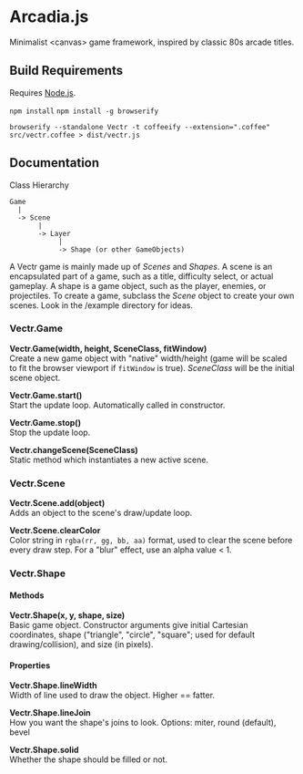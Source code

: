 # Arcadia.js

Minimalist &lt;canvas> game framework, inspired by classic 80s arcade titles.

## Build Requirements

Requires [Node.js](http://nodejs.org/download/). 

`npm install`
`npm install -g browserify`

`browserify --standalone Vectr -t coffeeify --extension=".coffee" src/vectr.coffee > dist/vectr.js`

## Documentation

Class Hierarchy

```
Game
  |
  -> Scene
  	   |
  	   -> Layer
  	        |
  	        -> Shape (or other GameObjects)
```

A Vectr game is mainly made up of _Scenes_ and _Shapes_. A scene is an encapsulated
part of a game, such as a title, difficulty select, or actual gameplay. A shape is a game object, such as the player, 
enemies, or projectiles. To create a game, subclass the _Scene_ object to create your own scenes. Look in 
the /example directory for ideas.

### Vectr.Game

__Vectr.Game(width, height, SceneClass, fitWindow)__  
Create a new game object with "native" width/height (game will be scaled to fit the 
browser viewport if `fitWindow` is true). _SceneClass_ will be the initial scene object.

__Vectr.Game.start()__  
Start the update loop. Automatically called in constructor.

__Vectr.Game.stop()__  
Stop the update loop.

__Vectr.changeScene(SceneClass)__  
Static method which instantiates a new active scene.

### Vectr.Scene
__Vectr.Scene.add(object)__  
Adds an object to the scene's draw/update loop.

__Vectr.Scene.clearColor__  
Color string in `rgba(rr, gg, bb, aa)` format, used to clear the scene before 
every draw step. For a "blur" effect, use an alpha value < 1. 

### Vectr.Shape 

#### Methods

__Vectr.Shape(x, y, shape, size)__  
Basic game object. Constructor arguments give initial Cartesian coordinates, 
shape ("triangle", "circle", "square"; used for default drawing/collision), and 
size (in pixels).

#### Properties

__Vectr.Shape.lineWidth__  
Width of line used to draw the object. Higher == fatter.

__Vectr.Shape.lineJoin__  
How you want the shape's joins to look. Options: miter, round (default), bevel

__Vectr.Shape.solid__  
Whether the shape should be filled or not.

